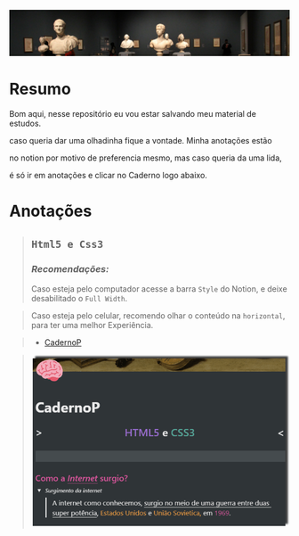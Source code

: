 ![](https://github.com/NiziulLuizin/EstudosP/blob/main/Captura%20de%20tela%202020-11-13%20235111.png)

# Resumo 

Bom aqui, nesse repositório eu vou estar salvando meu material de estudos.

caso queria dar uma olhadinha fique a vontade. Minha anotações estão

no notion por motivo de preferencia mesmo, mas caso queria da uma lida,

é só ir em anotações e clicar no Caderno logo abaixo. 


# **Anotações**



> ## `Html5 e Css3`
> ### *Recomendações:* 
>Caso esteja pelo computador acesse a  barra `Style`  do Notion, e deixe desabilitado o `Full Width`.

> Caso esteja pelo celular, recomendo olhar o conteúdo na `horizontal`,  para ter uma  melhor                                                                                         Experiência.                    
>

>- [CadernoP](https://www.notion.so/CadernoP-ebb6e013cf5244c2824d57f90d65e309)
> 
> 

>  ![Conteudo do caderno](https://github.com/NiziulLuizin/EstudosP/blob/main/GifCaderno.gif)


